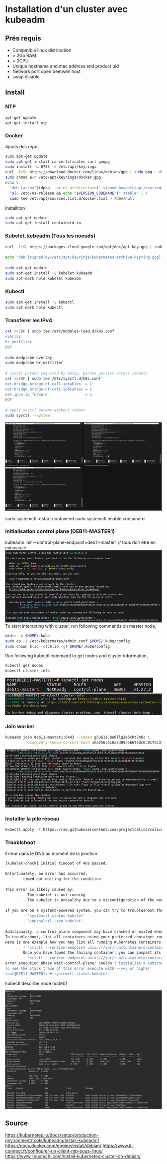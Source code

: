 # Installation d'un cluster avec kubeadm
## Prés requis
- Compatible linux distribution
- \> 2Go RAM
- \> 2CPU
- Unique hostname and mac address and product uid
- Network port open beetwen host
- swap disable

## Install
### NTP
```bash
apt-get update
apt-get install ntp
```
### Docker 
Ajouts des repot
```bash
sudo apt-get update
sudo apt-get install ca-certificates curl gnupg
sudo install -m 0755 -d /etc/apt/keyrings
curl -fsSL https://download.docker.com/linux/debian/gpg | sudo gpg --dearmor -o /etc/apt/keyrings/docker.gpg
sudo chmod a+r /etc/apt/keyrings/docker.gpg
echo \
  "deb [arch="$(dpkg --print-architecture)" signed-by=/etc/apt/keyrings/docker.gpg] https://download.docker.com/linux/debian \
  "$(. /etc/os-release && echo "$VERSION_CODENAME")" stable" | \
  sudo tee /etc/apt/sources.list.d/docker.list > /dev/null
```

Installtion
```bash
sudo apt-get update
sudo apt-get install containerd.io
```

### Kubelet, kebeadm (Tous les noeuds)
```bash
curl -fsSL https://packages.cloud.google.com/apt/doc/apt-key.gpg | sudo gpg --dearmor -o /etc/apt/keyrings/kubernetes-archive-keyring.gpg

echo "deb [signed-by=/etc/apt/keyrings/kubernetes-archive-keyring.gpg] https://apt.kubernetes.io/ kubernetes-xenial main" | sudo tee /etc/apt/sources.list.d/kubernetes.list

sudo apt-get update
sudo apt-get install -y kubelet kubeadm
sudo apt-mark hold kubelet kubeadm
```

### Kubectl
```bash
sudo apt-get install -y kubectl
sudo apt-mark hold kubectl
```

### Transférer les IPv4
```bash
cat <<EOF | sudo tee /etc/modules-load.d/k8s.conf
overlay
br_netfilter
EOF

sudo modprobe overlay
sudo modprobe br_netfilter

# sysctl params required by setup, params persist across reboots
cat <<EOF | sudo tee /etc/sysctl.d/k8s.conf
net.bridge.bridge-nf-call-iptables  = 1
net.bridge.bridge-nf-call-ip6tables = 1
net.ipv4.ip_forward                 = 1
EOF

# Apply sysctl params without reboot
sudo sysctl --system
```

![f19ee80285538b03436bfad8579d7377.png](./_resources/f19ee80285538b03436bfad8579d7377.png)

sudo systemctl restart containerd
sudo systemctl enable containerd

### Initialisation control plane (DEB11-MASTER1)
kubeadm init --control-plane-endpoint=deb11-master1 // tous doit être en minuscule
![78c9aca668479ec7e61dd17f0221df27.png](./_resources/78c9aca668479ec7e61dd17f0221df27.png)
To start interacting with cluster, run following commands on master node,
```bash
mkdir -p $HOME/.kube
sudo cp -i /etc/kubernetes/admin.conf $HOME/.kube/config
sudo chown $(id -u):$(id -g) $HOME/.kube/config
```

Run following kubectl command to get nodes and cluster information,
```bash
kubectl get nodes
kubectl cluster-info
```
![5eeeceb0cb6ab9beb1ba53ba85a682a6.png](./_resources/5eeeceb0cb6ab9beb1ba53ba85a682a6.png)
![662632473bf1997a60573699ebc052fa.png](./_resources/662632473bf1997a60573699ebc052fa.png)

### Join worker 
```bash
kubeadm join deb11-master1:6443 --token g3u61i.be0llg2e6cht7m6c \
        --discovery-token-ca-cert-hash sha256:616a5d09aeb6f5dc6c017dc3153c94abe28d9d0f46183b6b76fa3800d5e3bfdd
```
![763f741cc3778e79b146b0ed841995c0.png](./_resources/763f741cc3778e79b146b0ed841995c0.png)

### Installer la pile réseau
```bash
kubectl apply -f https://raw.githubusercontent.com/projectcalico/calico/v3.25.0/manifests/calico.yaml
```
### Trooblshoot
Erreur dans le DNS au moment de la jonction
```bash
[kubelet-check] Initial timeout of 40s passed.

Unfortunately, an error has occurred:
        timed out waiting for the condition

This error is likely caused by:
        - The kubelet is not running
        - The kubelet is unhealthy due to a misconfiguration of the node in some way (required cgroups disabled)

If you are on a systemd-powered system, you can try to troubleshoot the error with the following commands:
        - 'systemctl status kubelet'
        - 'journalctl -xeu kubelet'

Additionally, a control plane component may have crashed or exited when started by the container runtime.
To troubleshoot, list all containers using your preferred container runtimes CLI.
Here is one example how you may list all running Kubernetes containers by using crictl:
        - 'crictl --runtime-endpoint unix:///var/run/containerd/containerd.sock ps -a | grep kube | grep -v pause'
        Once you have found the failing container, you can inspect its logs with:
        - 'crictl --runtime-endpoint unix:///var/run/containerd/containerd.sock logs CONTAINERID'
error execution phase wait-control-plane: couldn't initialize a Kubernetes cluster
To see the stack trace of this error execute with --v=5 or higher
root@DEB11-MASTER1:~# systemctl status kubelet

```

kubectl describe node node01


![2023-06-01 12_33_59-Kubernetes 1.27 _ Playgrounds _ Killercoda — Mozilla Firefox.png](./_resources/2023-06-01%2012_33_59-Kubernetes%201.27%20_%20Playgrounds%20.png)


## Source
https://kubernetes.io/docs/setup/production-environment/tools/kubeadm/install-kubeadm/
https://docs.docker.com/engine/install/debian/
https://www.it-connect.fr/configurer-un-client-ntp-sous-linux/
https://www.linuxtechi.com/install-kubernetes-cluster-on-debian/